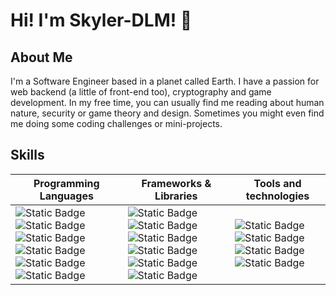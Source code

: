 # Hi! I'm Skyler-DLM! 👋

## About Me

I'm a Software Engineer based in a planet called Earth. I have a passion for web backend (a little of front-end too), cryptography and game development. In my free time, you can usually find me reading about human nature, security or game theory and design. Sometimes you might even find me doing some coding challenges or mini-projects.

## Skills
| **Programming Languages**                                                                                                                                                                                                                                                                                                                                                                                                             | **Frameworks & Libraries**                                                                                                                                                                                                                                                                                                                                                                                                                                                                                     | **Tools and technologies**                                                                                                                                                                                                                                                                                                         |
|---------------------------------------------------------------------------------------------------------------------------------------------------------------------------------------------------------------------------------------------------------------------------------------------------------------------------------------------------------------------------------------------------------------------------------------|----------------------------------------------------------------------------------------------------------------------------------------------------------------------------------------------------------------------------------------------------------------------------------------------------------------------------------------------------------------------------------------------------------------------------------------------------------------------------------------------------------------|------------------------------------------------------------------------------------------------------------------------------------------------------------------------------------------------------------------------------------------------------------------------------------------------------------------------------------|
| ![Static Badge](https://img.shields.io/badge/C%20Sharp-blue?logo=csharp) ![Static Badge](https://img.shields.io/badge/C-blue?logo=c) ![Static Badge](https://img.shields.io/badge/C++-purple?logo=cplusplus) ![Static Badge](https://img.shields.io/badge/JavaScript-grey?logo=javascript) ![Static Badge](https://img.shields.io/badge/Python-green?logo=python) ![Static Badge](https://img.shields.io/badge/Rust-orange?logo=rust) | ![Static Badge](https://img.shields.io/badge/.NET-purple?logo=dotnet) ![Static Badge](https://img.shields.io/badge/NodeJS-grey?logo=nodedotjs) ![Static Badge](https://img.shields.io/badge/ReactJS-grey?logo=react) ![Static Badge](https://img.shields.io/badge/Svelte-grey?logo=svelte) ![Static Badge](https://img.shields.io/badge/ViteJS-grey?logo=vite) ![Static Badge](https://img.shields.io/badge/Django-green?logo=django) | ![Static Badge](https://img.shields.io/badge/Visual%20Studio-purple?logo=visualstudio) ![Static Badge](https://img.shields.io/badge/Visual%20Studio%20Code-blue?logo=visualstudiocode) ![Static Badge](https://img.shields.io/badge/GitHub-purple?logo=github) ![Static Badge](https://img.shields.io/badge/Godot%20Engine-grey?logo=godotengine) |
<!--
- Programming languages:
   
  ![Static Badge](https://img.shields.io/badge/C%20Sharp-blue?logo=csharp) ![Static Badge](https://img.shields.io/badge/C-blue?logo=c) ![Static Badge](https://img.shields.io/badge/C++-purple?logo=cplusplus) ![Static Badge](https://img.shields.io/badge/JavaScript-grey?logo=javascript) ![Static Badge](https://img.shields.io/badge/Python-green?logo=python) ![Static Badge](https://img.shields.io/badge/Rust-orange?logo=rust)
  - C#
  - C
  - C++
  - Javascript
  - Python
  - Rust
- Frameworks and libraries:

  ![Static Badge](https://img.shields.io/badge/.NET-purple?logo=dotnet) ![Static Badge](https://img.shields.io/badge/NodeJS-grey?logo=nodedotjs) ![Static Badge](https://img.shields.io/badge/ReactJS-grey?logo=react) ![Static Badge](https://img.shields.io/badge/NextJS-grey?logo=nextdotjs) ![Static Badge](https://img.shields.io/badge/Svelte-grey?logo=svelte) ![Static Badge](https://img.shields.io/badge/ViteJS-grey?logo=vite) ![Static Badge](https://img.shields.io/badge/Django-black?logo=django)
  - .NET
  - NodeJS
  - ReactJS
  - NextJS
  - Svelte
  - ViteJS
  - Django
- Tools and technologies:  

  ![Static Badge](https://img.shields.io/badge/Visual%20Studio-purple?logo=visualstudio) ![Static Badge](https://img.shields.io/badge/Visual%20Studio%20Code-blue?logo=visualstudiocode) ![Static Badge](https://img.shields.io/badge/GitHub-purple?logo=github) ![Static Badge](https://img.shields.io/badge/Unity-grey?logo=unity)
  - Visual Studio
  - Visual Studio Code
  - Github
  - Unity
-->

<!--## Projects
Here are a few notable projects I have worked on:

- [Project 1 name and description]
- [Project 2 name and description]
- [Project 3 name and description]


## Connect with Me

You can find me on:

- ![LinkedIn](www.linkedin.com/in/skyler-de-león-merán-578766287)
- [Twitter](https://twitter.com/yourtwitterhandle)
- [Personal Email](sk.business.oth@skiff.com)
- [Personal Website/Blog](https://www.yourwebsite.com)

Feel free to reach out to me if you have any questions or just want to say hi!-->

<!---
herr-derlowe/herr-derlowe is a ✨ special ✨ repository because its `README.md` (this file) appears on your GitHub profile.
You can click the Preview link to take a look at your changes.
--->
